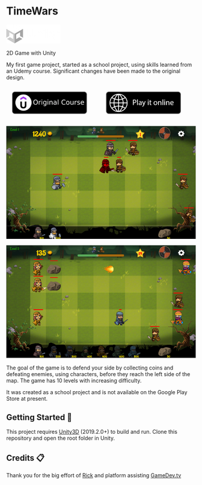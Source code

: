 # TimeWars

<p align="left"><img src="etc/unity.png" height=50></p>

2D Game with Unity

My first game project, started as a school project, using skills learned from an Udemy course. Significant changes have been made to the original design.

[<img alt='Udemy' src='etc/originalcourse.png' width="200px" style="padding:15px"/>](https://www.udemy.com/course/unitycourse/learn/lecture/12173852#overview "See the original course")
&nbsp;&nbsp;&nbsp;
[<img alt='WebGL' src='etc/play-online-badge.png' width="200px" style="padding:15px"/>](https://sharemygame.com/@CanU/time-wars "Play it online")


<p align="left">
<img src="etc/ss1.png" height=300>
</p>


<p align="left">
<img src="etc/ss2.png" height=300>
</p>

The goal of the game is to defend your side by collecting coins and defeating enemies, using characters, before they reach the left side of the map. The game has 10 levels with increasing difficulty. 

It was created as a school project and is not available on the Google Play Store at present.

## Getting Started :traffic_light:

This project requires [Unity3D](https://unity.com/ "Unity home") (2019.2.0+) to build and run. Clone this repository and open the root folder in Unity.

## Credits :clipboard:

Thank you for the big effort of [Rick](https://www.youtube.com/rickdavidsonchannel "Youtube of Rick") and platform assisting [GameDev.tv](https://www.gamedev.tv/ "GameDev.tv")
